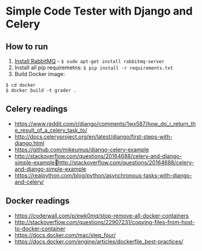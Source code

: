 # Simple Code Tester with Django and Celery

## How to run

1. [Install RabbitMQ](https://www.rabbitmq.com/install-debian.html) - `$ sudo apt-get install rabbitmq-server`
2. Install all pip requiremetns: `$ pip install -r requirements.txt`
3. Build Docker image:

```
$ cd docker
$ docker build -t grader .
```

## Celery readings

* https://www.reddit.com/r/django/comments/1wx587/how_do_i_return_the_result_of_a_celery_task_to/
* http://docs.celeryproject.org/en/latest/django/first-steps-with-django.html
* https://github.com/mikeumus/django-celery-example
* http://stackoverflow.com/questions/20164688/celery-and-django-simple-examplehttp://stackoverflow.com/questions/20164688/celery-and-django-simple-example
* https://realpython.com/blog/python/asynchronous-tasks-with-django-and-celery/

## Docker readings

* <https://coderwall.com/p/ewk0mq/stop-remove-all-docker-containers>
* <http://stackoverflow.com/questions/22907231/copying-files-from-host-to-docker-container>
* <https://docs.docker.com/mac/step_four/>
* <https://docs.docker.com/engine/articles/dockerfile_best-practices/>

